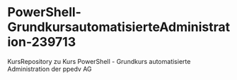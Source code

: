 # PowerShell-GrundkursautomatisierteAdministration-239713
KursRepository zu Kurs PowerShell - Grundkurs automatisierte Administration der ppedv AG
